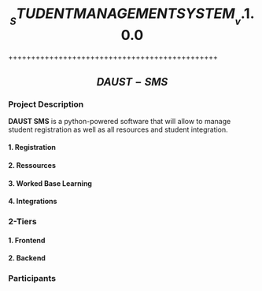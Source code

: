 # $$ __STUDENT MANAGEMENT SYSTEM__ v.1.0.0 $$
++++++++++++++++++++++++++++++++++++++++++++++
## $$ DAUST-SMS $$ 

### Project Description
**DAUST SMS** is a python-powered software that will allow to manage student registration as well as all resources and student integration.

#### 1. Registration

#### 2. Ressources

#### 3. Worked Base Learning

#### 4. Integrations

### 2-Tiers

#### 1. Frontend

#### 2. Backend


### Participants